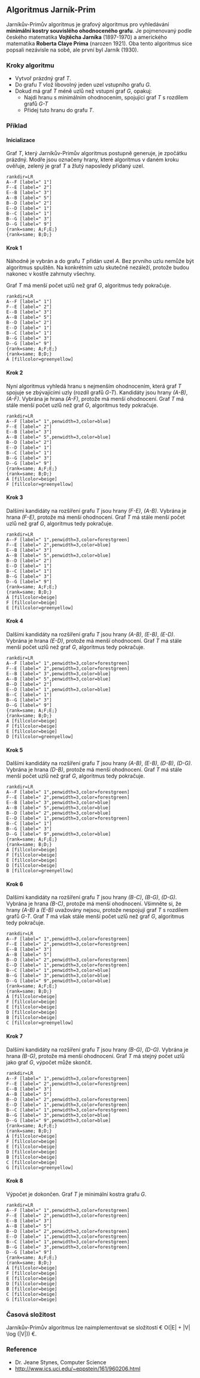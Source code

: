 ## Algoritmus Jarník-Prim

Jarníkův-Primův algoritmus je grafový algoritmus pro vyhledávání **minimální kostry souvislého ohodnoceného grafu**. Je pojmenovaný podle českého matematika **Vojtěcha Jarníka** (1897-1970) a amerického matematika **Roberta Claye Prima** (narozen 1921). Oba tento algoritmus sice popsali nezávisle na sobě, ale první byl Jarník (1930).

### Kroky algoritmu

- Vytvoř prázdný graf *T*.
- Do grafu *T* vlož libovolný jeden uzel vstupního grafu *G*.
- Dokud má graf *T* méně uzlů než vstupní graf *G*, opakuj:
  - Najdi hranu s minimálním ohodnocením, spojující graf *T* s rozdílem grafů *G-T*
  - Přidej tuto hranu do grafu *T*.

### Příklad

#### Inicializace

Graf *T*, který Jarníkův-Primův algoritmus postupně generuje, je zpočátku prázdný. Modře jsou označeny hrany, které algoritmus v daném kroku ověřuje, zelený je graf *T* a žlutý naposledy přidaný uzel.

```dot:graph
rankdir=LR
A--F [label=" 1"]
F--E [label=" 2"]
E--B [label=" 3"]
A--B [label=" 5"]
B--D [label=" 2"]
E--D [label=" 1"]
B--C [label=" 1"]
B--G [label=" 3"]
D--G [label=" 9"]
{rank=same; A;F;E;}
{rank=same; B;D;}
```

#### Krok 1

Náhodně je vybrán a do grafu *T* přidán uzel *A*. Bez prvního uzlu nemůže být algoritmus spuštěn. Na konkrétním uzlu skutečně nezáleží, protože budou nakonec v kostře zahrnuty všechny.

Graf *T* má menší počet uzlů než graf *G*, algoritmus tedy pokračuje.

```dot:graph
rankdir=LR
A--F [label=" 1"]
F--E [label=" 2"]
E--B [label=" 3"]
A--B [label=" 5"]
B--D [label=" 2"]
E--D [label=" 1"]
B--C [label=" 1"]
B--G [label=" 3"]
D--G [label=" 9"]
{rank=same; A;F;E;}
{rank=same; B;D;}
A [fillcolor=greenyellow]
```

#### Krok 2

Nyní algoritmus vyhledá hranu s nejmenším ohodnocením, která graf *T* spojuje se zbývajícími uzly (rozdíl grafů *G-T*). Kandidáty jsou hrany *(A-B)*, *(A-F)*. Vybrána je hrana *(A-F)*, protože má menší ohodnocení. Graf *T* má stále menší počet uzlů než graf *G*, algoritmus tedy pokračuje.

```dot:graph
rankdir=LR
A--F [label=" 1",penwidth=3,color=blue]
F--E [label=" 2"]
E--B [label=" 3"]
A--B [label=" 5",penwidth=3,color=blue]
B--D [label=" 2"]
E--D [label=" 1"]
B--C [label=" 1"]
B--G [label=" 3"]
D--G [label=" 9"]
{rank=same; A;F;E;}
{rank=same; B;D;}
A [fillcolor=beige]
F [fillcolor=greenyellow]
```

#### Krok 3

Dalšími kandidáty na rozšíření grafu *T* jsou hrany *(F-E)*, *(A-B)*. Vybrána je hrana *(F-E)*, protože má menší ohodnocení. Graf *T* má stále menší počet uzlů než graf *G*, algoritmus tedy pokračuje.

```dot:graph
rankdir=LR
A--F [label=" 1",penwidth=3,color=forestgreen]
F--E [label=" 2",penwidth=3,color=blue]
E--B [label=" 3"]
A--B [label=" 5",penwidth=3,color=blue]
B--D [label=" 2"]
E--D [label=" 1"]
B--C [label=" 1"]
B--G [label=" 3"]
D--G [label=" 9"]
{rank=same; A;F;E;}
{rank=same; B;D;}
A [fillcolor=beige]
F [fillcolor=beige]
E [fillcolor=greenyellow]
```
#### Krok 4

Dalšími kandidáty na rozšíření grafu *T* jsou hrany *(A-B)*, *(E-B)*, *(E-D)*. Vybrána je hrana *(E-D)*, protože má menší ohodnocení. Graf *T* má stále menší počet uzlů než graf *G*, algoritmus tedy pokračuje.

```dot:graph
rankdir=LR
A--F [label=" 1",penwidth=3,color=forestgreen]
F--E [label=" 2",penwidth=3,color=forestgreen]
E--B [label=" 3",penwidth=3,color=blue]
A--B [label=" 5",penwidth=3,color=blue]
B--D [label=" 2"]
E--D [label=" 1",penwidth=3,color=blue]
B--C [label=" 1"]
B--G [label=" 3"]
D--G [label=" 9"]
{rank=same; A;F;E;}
{rank=same; B;D;}
A [fillcolor=beige]
F [fillcolor=beige]
E [fillcolor=beige]
D [fillcolor=greenyellow]
```

#### Krok 5

Dalšími kandidáty na rozšíření grafu *T* jsou hrany *(A-B)*, *(E-B)*, *(D-B)*, *(D-G)*. Vybrána je hrana *(D-B)*, protože má menší ohodnocení. Graf *T* má stále menší počet uzlů než graf *G*, algoritmus tedy pokračuje.

```dot:graph
rankdir=LR
A--F [label=" 1",penwidth=3,color=forestgreen]
F--E [label=" 2",penwidth=3,color=forestgreen]
E--B [label=" 3",penwidth=3,color=blue]
A--B [label=" 5",penwidth=3,color=blue]
B--D [label=" 2",penwidth=3,color=blue]
E--D [label=" 1",penwidth=3,color=forestgreen]
B--C [label=" 1"]
B--G [label=" 3"]
D--G [label=" 9",penwidth=3,color=blue]
{rank=same; A;F;E;}
{rank=same; B;D;}
A [fillcolor=beige]
F [fillcolor=beige]
E [fillcolor=beige]
D [fillcolor=beige]
B [fillcolor=greenyellow]
```

#### Krok 6

Dalšími kandidáty na rozšíření grafu *T* jsou hrany *(B-C)*, *(B-G)*, *(D-G)*. Vybrána je hrana *(B-C)*, protože má menší ohodnocení. Všimněte si, že hrany *(A-B)* a *(E-B)* uvažovány nejsou, protože nespojují graf *T* s rozdílem grafů *G-T*. Graf *T* má však stále menší počet uzlů než graf *G*, algoritmus tedy pokračuje.

```dot:graph
rankdir=LR
A--F [label=" 1",penwidth=3,color=forestgreen]
F--E [label=" 2",penwidth=3,color=forestgreen]
E--B [label=" 3"]
A--B [label=" 5"]
B--D [label=" 2",penwidth=3,color=forestgreen]
E--D [label=" 1",penwidth=3,color=forestgreen]
B--C [label=" 1",penwidth=3,color=blue]
B--G [label=" 3",penwidth=3,color=blue]
D--G [label=" 9",penwidth=3,color=blue]
{rank=same; A;F;E;}
{rank=same; B;D;}
A [fillcolor=beige]
F [fillcolor=beige]
E [fillcolor=beige]
D [fillcolor=beige]
B [fillcolor=beige]
C [fillcolor=greenyellow]
```

#### Krok 7

Dalšími kandidáty na rozšíření grafu *T* jsou hrany *(B-G)*, *(D-G)*. Vybrána je hrana *(B-G)*, protože má menší ohodnocení. Graf *T* má stejný počet uzlů jako graf *G*, výpočet může skončit.

```dot:graph
rankdir=LR
A--F [label=" 1",penwidth=3,color=forestgreen]
F--E [label=" 2",penwidth=3,color=forestgreen]
E--B [label=" 3"]
A--B [label=" 5"]
B--D [label=" 2",penwidth=3,color=forestgreen]
E--D [label=" 1",penwidth=3,color=forestgreen]
B--C [label=" 1",penwidth=3,color=forestgreen]
B--G [label=" 3",penwidth=3,color=blue]
D--G [label=" 9",penwidth=3,color=blue]
{rank=same; A;F;E;}
{rank=same; B;D;}
A [fillcolor=beige]
F [fillcolor=beige]
E [fillcolor=beige]
D [fillcolor=beige]
B [fillcolor=beige]
C [fillcolor=beige]
G [fillcolor=greenyellow]
```

#### Krok 8

Výpočet je dokončen. Graf *T* je minimální kostra grafu *G*.

```dot:graph
rankdir=LR
A--F [label=" 1",penwidth=3,color=forestgreen]
F--E [label=" 2",penwidth=3,color=forestgreen]
E--B [label=" 3"]
A--B [label=" 5"]
B--D [label=" 2",penwidth=3,color=forestgreen]
E--D [label=" 1",penwidth=3,color=forestgreen]
B--C [label=" 1",penwidth=3,color=forestgreen]
B--G [label=" 3",penwidth=3,color=forestgreen]
D--G [label=" 9"]
{rank=same; A;F;E;}
{rank=same; B;D;}
A [fillcolor=beige]
F [fillcolor=beige]
E [fillcolor=beige]
D [fillcolor=beige]
B [fillcolor=beige]
C [fillcolor=beige]
G [fillcolor=beige]
```

### Časová složitost

Jarníkův-Primův algoritmus lze naimplementovat se složitostí € O(|E| + |V| \log (|V|)) €.

### Reference

- Dr. Jeane Stynes, Computer Science
- http://www.ics.uci.edu/~eppstein/161/960206.html